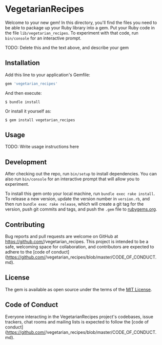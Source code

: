 # VegetarianRecipes

Welcome to your new gem! In this directory, you'll find the files you need to be able to package up your Ruby library into a gem. Put your Ruby code in the file `lib/vegetarian_recipes`. To experiment with that code, run `bin/console` for an interactive prompt.

TODO: Delete this and the text above, and describe your gem

## Installation

Add this line to your application's Gemfile:

```ruby
gem 'vegetarian_recipes'
```

And then execute:

    $ bundle install

Or install it yourself as:

    $ gem install vegetarian_recipes

## Usage

TODO: Write usage instructions here

## Development

After checking out the repo, run `bin/setup` to install dependencies. You can also run `bin/console` for an interactive prompt that will allow you to experiment.

To install this gem onto your local machine, run `bundle exec rake install`. To release a new version, update the version number in `version.rb`, and then run `bundle exec rake release`, which will create a git tag for the version, push git commits and tags, and push the `.gem` file to [rubygems.org](https://rubygems.org).

## Contributing

Bug reports and pull requests are welcome on GitHub at https://github.com/<github username>/vegetarian_recipes. This project is intended to be a safe, welcoming space for collaboration, and contributors are expected to adhere to the [code of conduct](https://github.com/<github username>/vegetarian_recipes/blob/master/CODE_OF_CONDUCT.md).


## License

The gem is available as open source under the terms of the [MIT License](https://opensource.org/licenses/MIT).

## Code of Conduct

Everyone interacting in the VegetarianRecipes project's codebases, issue trackers, chat rooms and mailing lists is expected to follow the [code of conduct](https://github.com/<github username>/vegetarian_recipes/blob/master/CODE_OF_CONDUCT.md).
